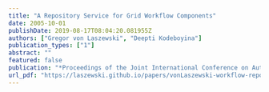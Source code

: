 ```yaml
---
title: "A Repository Service for Grid Workflow Components"
date: 2005-10-01
publishDate: 2019-08-17T08:04:20.081955Z
authors: ["Gregor von Laszewski", "Deepti Kodeboyina"]
publication_types: ["1"]
abstract: ""
featured: false
publication: "*Proceedings of the Joint International Conference on Autonomic and Autonomous Systems and International Conference on Networking and Services*"
url_pdf: "https://laszewski.github.io/papers/vonLaszewski-workflow-repository.pdf"
---
```


